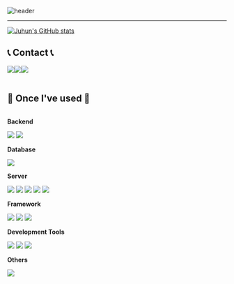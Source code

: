 ![header](https://capsule-render.vercel.app/api?type=waving&height=300&color=gradient&text=Welcome%20to%20Juhun's%20Github&fontSize=60&reversal=false)

<div align="left">

-------


[![Juhun's GitHub stats](https://github-readme-stats.vercel.app/api?username=juhun0617&show=,prs_merged,prs_merged_percentage&show_icons=true&theme=tokyonight)](https://github.com/anuraghazra/github-readme-stats)
<br>

## 📞 Contact 📞
<div style="display:flex; flex-direction:row;">
<a href="juhun0617@gmail.com">
<img src="https://img.shields.io/badge/Gmail-EA4335?style=for-the-badge&logo=Gmail&logoColor=white">
</a>
<a href="https://open.kakao.com/o/sBP19rwf">
<img src="https://img.shields.io/badge/KakaoTalk-FFCD00?style=for-the-badge&logoColor=black&logo=KakaoTalk">
</a>
<a href="https://www.instagram.com/juhu_n/">
<img src="https://img.shields.io/badge/Instagram-E4405F?style=for-the-badge&logo=Instagram&logoColor=white">
</a>
</div><br>

## 🔨 Once I've used 🔨
<div style="display:flex; flex-direction:column; align-items:flex-start;">
<!-- Backend -->
<p><strong>Backend</strong></p>
<div>
<img src="https://img.shields.io/badge/Java-007396?style=for-the-badge&logo=Java&logoColor=white">
<img src="https://img.shields.io/badge/-Python-%233776AB?style=for-the-badge&logo=python&logoColor=white">
</div>
<!-- Database -->
<p><strong>Database</strong></p>
<div>
<img src="https://img.shields.io/badge/mysql-4479A1?style=for-the-badge&logo=mysql&logoColor=white">
</div>
<!-- Server -->
<p><strong>Server</strong></p>
<div>
<img src="https://img.shields.io/badge/linux-FCC624?style=for-the-badge&logo=linux&logoColor=black">
<img src="https://img.shields.io/badge/docker-2496ED?style=for-the-badge&logo=docker&logoColor=white">
<img src="https://img.shields.io/badge/portainer-13BEF9?style=for-the-badge&logo=portainer&logoColor=white">
<img src="https://img.shields.io/badge/grafana-F46800?style=for-the-badge&logo=grafana&logoColor=white">
<img src="https://img.shields.io/badge/prometheus-E6522C?style=for-the-badge&logo=prometheus&logoColor=white">



</div>
<!-- Framework -->
<p><strong>Framework</strong></p>
<div>
<img src="https://img.shields.io/badge/-Spring-brightgreen?style=for-the-badge&logo=spring&logoColor=white">
<img src="https://img.shields.io/badge/-Spring_Boot-brightgreen?style=for-the-badge&logo=spring%20boot&logoColor=white">
<img src="https://img.shields.io/badge/-Flutter-%2302569B?style=for-the-badge&logo=dart&logoColor=white">
</div>
<!-- Development Tools -->
<p><strong>Development Tools</strong></p>
<div>
<img src="https://img.shields.io/badge/-intellijidea-%23000000?style=for-the-badge&logo=intellijidea&logoColor=white">
<img src="https://img.shields.io/badge/-androidstudio-%2334A853?style=for-the-badge&logo=androidstudio&logoColor=white">
<img src="https://img.shields.io/badge/-vim-%23019733?style=for-the-badge&logo=vim&logoColor=white">
</div>
<!-- Others -->
<p><strong>Others</strong></p>
<div>
<img src="https://img.shields.io/badge/Kotlin-7F52FF?style=for-the-badge&logo=kotlin&logoColor=white">
</div><br>
</div>

